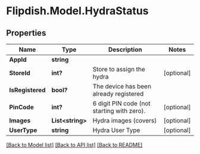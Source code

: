 # Flipdish.Model.HydraStatus
## Properties

Name | Type | Description | Notes
------------ | ------------- | ------------- | -------------
**AppId** | **string** |  | 
**StoreId** | **int?** | Store to assign the hydra | [optional] 
**IsRegistered** | **bool?** | The device has been already registered | 
**PinCode** | **int?** | 6 digit PIN code (not starting with zero). | [optional] 
**Images** | **List&lt;string&gt;** | Hydra images (covers) | [optional] 
**UserType** | **string** | Hydra User Type | [optional] 

[[Back to Model list]](../README.md#documentation-for-models) [[Back to API list]](../README.md#documentation-for-api-endpoints) [[Back to README]](../README.md)

